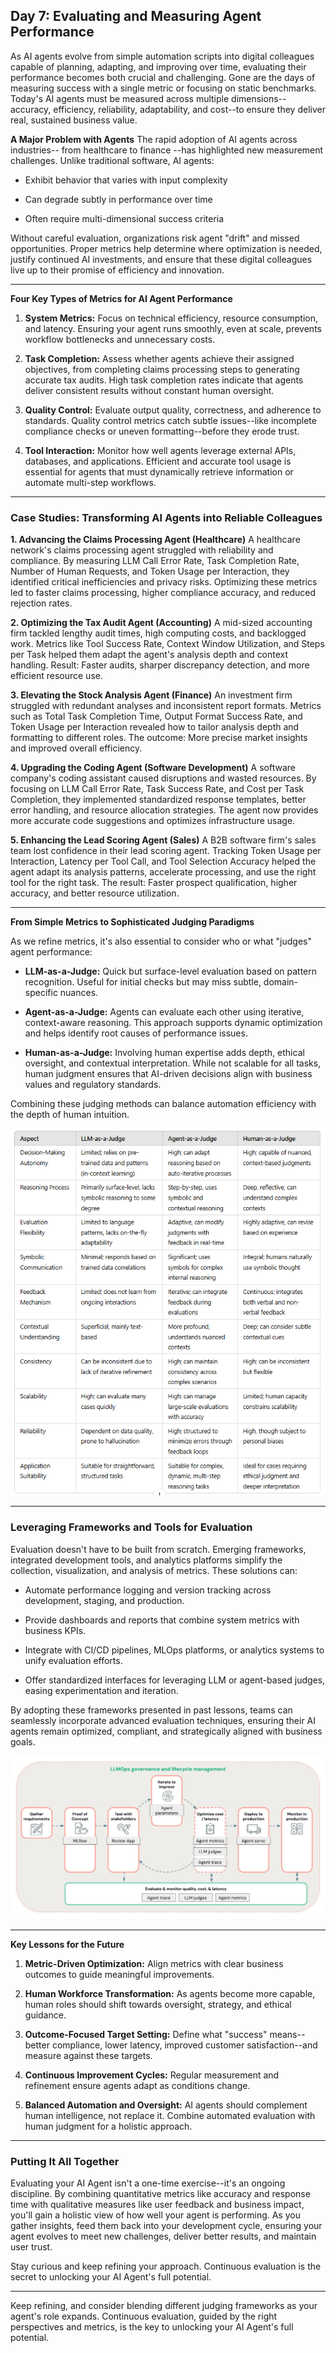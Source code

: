 ## Day 7: Evaluating and Measuring Agent Performance

As AI agents evolve from simple automation scripts into digital colleagues capable of planning, adapting, and improving over time, evaluating their performance becomes both crucial and challenging. Gone are the days of measuring success with a single metric or focusing on static benchmarks. Today's AI agents must be measured across multiple dimensions--accuracy, efficiency, reliability, adaptability, and cost--to ensure they deliver real, sustained business value.

**A Major Problem with Agents**
The rapid adoption of AI agents across industries-- from healthcare to finance --has highlighted new measurement challenges. Unlike traditional software, AI agents:

* Exhibit behavior that varies with input complexity

* Can degrade subtly in performance over time

* Often require multi-dimensional success criteria

Without careful evaluation, organizations risk agent "drift" and missed opportunities. Proper metrics help determine where optimization is needed, justify continued AI investments, and ensure that these digital colleagues live up to their promise of efficiency and innovation.

------------------------------------------------------

**Four Key Types of Metrics for AI Agent Performance**

1. **System Metrics:** Focus on technical efficiency, resource consumption, and latency. Ensuring your agent runs smoothly, even at scale, prevents workflow bottlenecks and unnecessary costs.

2. **Task Completion:** Assess whether agents achieve their assigned objectives, from completing claims processing steps to generating accurate tax audits. High task completion rates indicate that agents deliver consistent results without constant human oversight.

3. **Quality Control:** Evaluate output quality, correctness, and adherence to standards. Quality control metrics catch subtle issues--like incomplete compliance checks or uneven formatting--before they erode trust.

4. **Tool Interaction:** Monitor how well agents leverage external APIs, databases, and applications. Efficient and accurate tool usage is essential for agents that must dynamically retrieve information or automate multi-step workflows.

------------------------------------------------------

### **Case Studies: Transforming AI Agents into Reliable Colleagues**

**1. Advancing the Claims Processing Agent (Healthcare)**
A healthcare network's claims processing agent struggled with reliability and compliance. By measuring LLM Call Error Rate, Task Completion Rate, Number of Human Requests, and Token Usage per Interaction, they identified critical inefficiencies and privacy risks. Optimizing these metrics led to faster claims processing, higher compliance accuracy, and reduced rejection rates.

**2. Optimizing the Tax Audit Agent (Accounting)**
A mid-sized accounting firm tackled lengthy audit times, high computing costs, and backlogged work. Metrics like Tool Success Rate, Context Window Utilization, and Steps per Task helped them adapt the agent's analysis depth and context handling. Result: Faster audits, sharper discrepancy detection, and more efficient resource use.

**3. Elevating the Stock Analysis Agent (Finance)**
An investment firm struggled with redundant analyses and inconsistent report formats. Metrics such as Total Task Completion Time, Output Format Success Rate, and Token Usage per Interaction revealed how to tailor analysis depth and formatting to different roles. The outcome: More precise market insights and improved overall efficiency.

**4. Upgrading the Coding Agent (Software Development)**
A software company's coding assistant caused disruptions and wasted resources. By focusing on LLM Call Error Rate, Task Success Rate, and Cost per Task Completion, they implemented standardized response templates, better error handling, and resource allocation strategies. The agent now provides more accurate code suggestions and optimizes infrastructure usage.

**5. Enhancing the Lead Scoring Agent (Sales)**
A B2B software firm's sales team lost confidence in their lead scoring agent. Tracking Token Usage per Interaction, Latency per Tool Call, and Tool Selection Accuracy helped the agent adapt its analysis patterns, accelerate processing, and use the right tool for the right task. The result: Faster prospect qualification, higher accuracy, and better resource utilization.

------------------------------------------------------

**From Simple Metrics to Sophisticated Judging Paradigms**

As we refine metrics, it's also essential to consider who or what "judges" agent performance:

* **LLM-as-a-Judge:** Quick but surface-level evaluation based on pattern recognition. Useful for initial checks but may miss subtle, domain-specific nuances.

* **Agent-as-a-Judge:** Agents can evaluate each other using iterative, context-aware reasoning. This approach supports dynamic optimization and helps identify root causes of performance issues.

* **Human-as-a-Judge:** Involving human expertise adds depth, ethical oversight, and contextual interpretation. While not scalable for all tasks, human judgment ensures that AI-driven decisions align with business values and regulatory standards.

Combining these judging methods can balance automation efficiency with the depth of human intuition.

![judging](./images/7-1.png)

------------------------------------------------------

### **Leveraging Frameworks and Tools for Evaluation**

Evaluation doesn't have to be built from scratch. Emerging frameworks, integrated development tools, and analytics platforms simplify the collection, visualization, and analysis of metrics. These solutions can:

* Automate performance logging and version tracking across development, staging, and production.

* Provide dashboards and reports that combine system metrics with business KPIs.

* Integrate with CI/CD pipelines, MLOps platforms, or analytics systems to unify evaluation efforts.

* Offer standardized interfaces for leveraging LLM or agent-based judges, easing experimentation and iteration.

By adopting these frameworks presented in past lessons, teams can seamlessly incorporate advanced evaluation techniques, ensuring their AI agents remain optimized, compliant, and strategically aligned with business goals.

![Agentic Evaluation module from Databricks (image from Databricks blog)](./images/7-2.jpg)

------------------------------------------------------

**Key Lessons for the Future**

1. **Metric-Driven Optimization:** Align metrics with clear business outcomes to guide meaningful improvements.

2. **Human Workforce Transformation:** As agents become more capable, human roles should shift towards oversight, strategy, and ethical guidance.

3. **Outcome-Focused Target Setting:** Define what "success" means--better compliance, lower latency, improved customer satisfaction--and measure against these targets.

4. **Continuous Improvement Cycles:** Regular measurement and refinement ensure agents adapt as conditions change.

5. **Balanced Automation and Oversight:** AI agents should complement human intelligence, not replace it. Combine automated evaluation with human judgment for a holistic approach.

------------------------------------------------------

### Putting It All Together

Evaluating your AI Agent isn't a one-time exercise--it's an ongoing discipline. By combining quantitative metrics like accuracy and response time with qualitative measures like user feedback and business impact, you'll gain a holistic view of how well your agent is performing. As you gather insights, feed them back into your development cycle, ensuring your agent evolves to meet new challenges, deliver better results, and maintain user trust.

Stay curious and keep refining your approach. Continuous evaluation is the secret to unlocking your AI Agent's full potential.

------------------------------------------------------

Keep refining, and consider blending different judging frameworks as your agent's role expands. Continuous evaluation, guided by the right perspectives and metrics, is the key to unlocking your AI Agent's full potential.